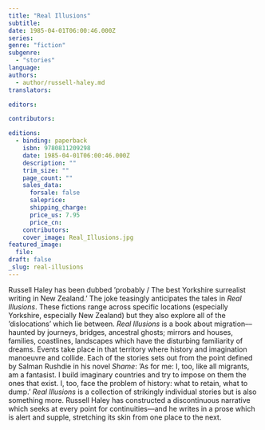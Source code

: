 ```yaml
---
title: "Real Illusions"
subtitle:
date: 1985-04-01T06:00:46.000Z
series:
genre: "fiction"
subgenre:
  - "stories"
language:
authors:
  - author/russell-haley.md
translators:

editors:

contributors:

editions:
  - binding: paperback
    isbn: 9780811209298
    date: 1985-04-01T06:00:46.000Z
    description: ""
    trim_size: ""
    page_count: ""
    sales_data:
      forsale: false
      saleprice:
      shipping_charge:
      price_us: 7.95
      price_cn:
    contributors:
    cover_image: Real_Illusions.jpg
featured_image:
  file:
draft: false
_slug: real-illusions
---
```


Russell Haley has been dubbed ’probably / The best Yorkshire surrealist writing in New Zealand.’ The joke teasingly anticipates the tales in _Real Illusions_. These fictions range across specific locations (especially Yorkshire, especially New Zealand) but they also explore all of the ’dislocations’ which lie between. _Real Illusions_ is a book about migration––haunted by journeys, bridges, ancestral ghosts; mirrors and houses, families, coastlines, landscapes which have the disturbing familiarity of dreams. Events take place in that territory where history and imagination manoeuvre and collide. Each of the stories sets out from the point defined by Salman Rushdie in his novel _Shame_: ’As for me: I, too, like all migrants, am a fantasist. I build imaginary countries and try to impose on them the ones that exist. I, too, face the problem of history: what to retain, what to dump.’ _Real Illusions_ is a collection of strikingly individual stories but is also something more. Russell Haley has constructed a discontinuous narrative which seeks at every point for continuities––and he writes in a prose which is alert and supple, stretching its skin from one place to the next.

